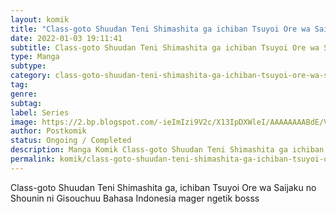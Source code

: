 ```yaml
---
layout: komik
title: "Class-goto Shuudan Teni Shimashita ga ichiban Tsuyoi Ore wa Saijaku no Shounin ni Gisouchuu"
date: 2022-01-03 19:11:41
subtitle: Class-goto Shuudan Teni Shimashita ga ichiban Tsuyoi Ore wa Saijaku no Shounin ni Gisouchuu
type: Manga
subtype: 
category: class-goto-shuudan-teni-shimashita-ga-ichiban-tsuyoi-ore-wa-saijaku-no-shounin-ni-gisouchuu
tag: 
genre: 
subtag: 
label: Series
image: https://2.bp.blogspot.com/-ieImIzi9V2c/X13IpDXWleI/AAAAAAAABdE/VN01a7ZUEvQhGIeNCk2MCexAoMMD4gr8ACLcBGAsYHQ/s72-c/Class-goto-Shuudan-Teni-Shimashita-ga-ichiban-Tsuyoi-Ore-wa-Saijaku-no-Shounin-ni-Gisouchuu-Bahasa-Indonesia.jpg
author: Postkomik
status: Ongoing / Completed
description: Manga Komik Class-goto Shuudan Teni Shimashita ga ichiban Tsuyoi Ore wa Saijaku no Shounin ni Gisouchuu | Bahasa Indonesia
permalink: komik/class-goto-shuudan-teni-shimashita-ga-ichiban-tsuyoi-ore-wa-saijaku-no-shounin-ni-gisouchuu/
---
```


Class-goto Shuudan Teni Shimashita ga, ichiban Tsuyoi Ore wa Saijaku no Shounin ni Gisouchuu Bahasa Indonesia mager ngetik bosss
